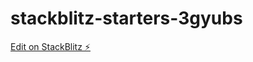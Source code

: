 # stackblitz-starters-3gyubs

[Edit on StackBlitz ⚡️](https://stackblitz.com/edit/stackblitz-starters-3gyubs)